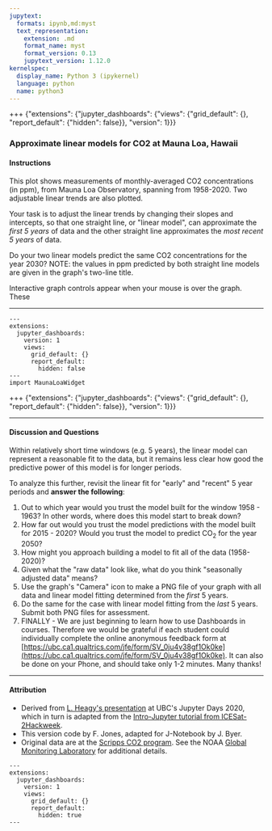 ```yaml
---
jupytext:
  formats: ipynb,md:myst
  text_representation:
    extension: .md
    format_name: myst
    format_version: 0.13
    jupytext_version: 1.12.0
kernelspec:
  display_name: Python 3 (ipykernel)
  language: python
  name: python3
---
```


+++ {"extensions": {"jupyter_dashboards": {"views": {"grid_default": {}, "report_default": {"hidden": false}}, "version": 1}}}

### Approximate linear models for CO2 at Mauna Loa, Hawaii
#### Instructions 
This plot shows measurements of monthly-averaged CO2 concentrations (in ppm), 
from Mauna Loa Observatory, spanning from 1958-2020. 
Two adjustable linear trends are also plotted.

Your task is to adjust the linear trends by changing their slopes and intercepts, so that one straight line, or "linear model", can approximate the *first 5 years* of data and the other straight line approximates the *most recent 5 years* of data. 

Do your two linear models predict the same CO2 concentrations for the year 2030? 
NOTE: the values in ppm predicted by both straight line models are given in the graph's two-line title.

Interactive graph controls appear when your mouse is over the graph. These

***

```{code-cell} ipython3
---
extensions:
  jupyter_dashboards:
    version: 1
    views:
      grid_default: {}
      report_default:
        hidden: false
---
import MaunaLoaWidget
```

+++ {"extensions": {"jupyter_dashboards": {"views": {"grid_default": {}, "report_default": {"hidden": false}}, "version": 1}}}

***

#### Discussion and Questions
Within relatively short time windows (e.g. 5 years), the linear model can represent a 
reasonable fit to the data, but it remains less clear how good the predictive power of 
this model is for longer periods. 

To analyze this further, revisit the linear fit for "early" and "recent" 5 year periods and **answer the following**:
1. Out to which year would you trust the model built for the window 1958 - 1963? In other words, where does this model start to break down?
2. How far out would you trust the model predictions with the model built for 2015 - 2020? Would you trust the model to predict $\mathrm{CO}_2$ for the year 2050?
3. How might you approach building a model to fit all of the data (1958-2020)?
4. Given what the "raw data" look like, what do you think "seasonally adjusted data" means?
5. Use the graph's "Camera" icon to make a PNG file of your graph with all data and linear model fitting determined from the *first* 5 years.
6. Do the same for the case with linear model fitting from the *last* 5 years. Submit both PNG files for assessment.
7. FINALLY - We are just beginning to learn how to use Dashboards in courses. 
Therefore we would be grateful if each student could individually complete the online anonymous feedback form at [https://ubc.ca1.qualtrics.com/jfe/form/SV_0ju4v38gf1Ok0ke](https://ubc.ca1.qualtrics.com/jfe/form/SV_0ju4v38gf1Ok0ke).
It can also be done on your Phone, and should take only 1-2 minutes. Many thanks! 

***

#### Attribution

* Derived from [L. Heagy's presentation](https://ubc-dsci.github.io/jupyterdays/sessions/heagy/widgets-and-dashboards.html) at
UBC's Jupyter Days 2020, which in turn is adapted from the [Intro-Jupyter tutorial from ICESat-2Hackweek](https://github.com/ICESAT-2HackWeek/intro-jupyter). 
* This version code by F. Jones, adapted for J-Notebook by J. Byer.
* Original data are at the [Scripps CO2 program](https://scrippsco2.ucsd.edu/data/atmospheric_co2/primary_mlo_co2_record.html). See the NOAA [Global Monitoring Laboratory](https://www.esrl.noaa.gov/gmd/ccgg/trends/) for additional details.

```{code-cell} ipython3
---
extensions:
  jupyter_dashboards:
    version: 1
    views:
      grid_default: {}
      report_default:
        hidden: true
---

```
